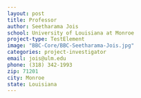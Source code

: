 ```yaml
---
layout: post
title: Professor
author: Seetharama Jois
school: University of Louisiana at Monroe
project-type: TestElement
image: "BBC-Core/BBC-Seetharama-Jois.jpg"
categories: project-investigator
email: jois@ulm.edu
phone: (318) 342-1993
zip: 71201
city: Monroe
state: Louisiana
---
```

<!-- name,position,school,city,state,zip,email,phone,image

,,LSU - Baton Rouge,Baton Rouge, Louisiana,70803,,,BBC-Core/coghill.png
,,LSU - Baton Rouge,Baton Rouge,Louisiana,70803,,,BBC-Core/
Seetharama Jois,Professor,University of Louisiana at Monroe,Monroe,Louisiana,71201,jois@ulm.edu,(318) 342-1993,BBC-Core/BBC-Seetharama-Jois.jpg
Thomas C. Bishop,Associate Professor ,Louisiana Tech University,Ruston,Louisiana,71272,bishop@latech.edu,(318) 257-5209,BBC-Core/BBC-Thomas-Bishop.jpg
April Wright,Professor,Southeastern Louisiana University,Hammond,Louisiana,70402,April.wright@selu.edu,(985) 549-5556,BBC-Core/wright.png
Paul Kim,Assistant Professor,Grambling State University,Grambling,Louisiana,71245,kimp@gram.edu,(318) 274-3738,BBC-Core/pkim.jpg
Thomas Wiese,Associate Professor,Xavier University of Louisiana,New Orleans,Louisiana,70125,twiese@xula.edu,(504) 520-7433,BBC-Core/BBC-Thomas-Wiese.jpg
Eduardo Martinez,Assistant Professor,Southern University,Baton Rouge,Louisiana,70813,eduardo_martinez@subr.edu,(225) 771-3606,BBC-Core/martinez.jpg

 -->
